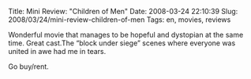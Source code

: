 Title: Mini Review: "Children of Men"
Date: 2008-03-24 22:10:39
Slug: 2008/03/24/mini-review-children-of-men
Tags: en, movies, reviews


Wonderful movie that manages to be hopeful and dystopian at the same time.
Great cast.The “block under siege” scenes where everyone was united in awe had
me in tears.

Go buy/rent.
